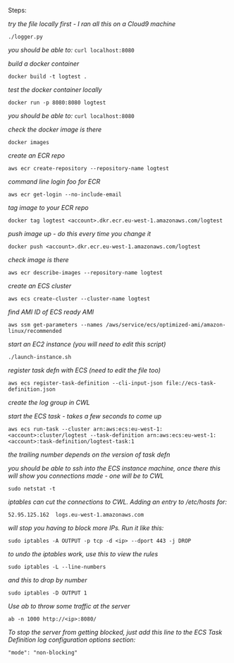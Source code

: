 Steps:

_try the file locally first - I ran all this on a Cloud9 machine_

`./logger.py`

_you should be able to:_
`curl localhost:8080`

_build a docker container_

`docker build -t logtest .`

_test the docker container locally_

`docker run -p 8080:8080 logtest`

_you should be able to:_
`curl localhost:8080`

_check the docker image is there_

`docker images`

_create an ECR repo_

`aws ecr create-repository --repository-name logtest`

_command line login foo for ECR_

`aws ecr get-login --no-include-email`

_<run the output of the last command>_

_tag image to your ECR repo_

`docker tag logtest <account>.dkr.ecr.eu-west-1.amazonaws.com/logtest`

_push image up - do this every time you change it_

`docker push <account>.dkr.ecr.eu-west-1.amazonaws.com/logtest`

_check image is there_

`aws ecr describe-images --repository-name logtest`

_create an ECS cluster_

`aws ecs create-cluster --cluster-name logtest`

_find AMI ID of ECS ready AMI_

`aws ssm get-parameters --names /aws/service/ecs/optimized-ami/amazon-linux/recommended`

_start an EC2 instance (you will need to edit this script)_

`./launch-instance.sh`

_<wait for it to join cluster>_

_register task defn with ECS (need to edit the file too)_

`aws ecs register-task-definition --cli-input-json file://ecs-task-definition.json`

_create the log group in CWL_
_<create the log group>_

_start the ECS task - takes a few seconds to come up_

`aws ecs run-task --cluster arn:aws:ecs:eu-west-1:<account>:cluster/logtest --task-definition arn:aws:ecs:eu-west-1:<account>:task-definition/logtest-task:1`

_the trailing number depends on the version of task defn_

_you should be able to ssh into the ECS instance machine, once there this will show you connections made - one will be to CWL_

`sudo netstat -t`

_iptables can cut the connections to CWL. Adding an entry to /etc/hosts for:_

`52.95.125.162	logs.eu-west-1.amazonaws.com`

_will stop you having to block more IPs. Run it like this:_

`sudo iptables -A OUTPUT -p tcp -d <ip> --dport 443 -j DROP`

_to undo the iptables work, use this to view the rules_

`sudo iptables -L --line-numbers`

_and this to drop by number_

`sudo iptables -D OUTPUT 1`

_Use ab to throw some traffic at the server_

`ab -n 1000 http://<ip>:8080/`

_To stop the server from getting blocked, just add this line to the ECS Task Definition log configuration options section:_

`"mode": "non-blocking"`
